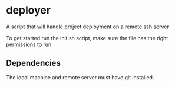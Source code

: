 # deployer
A script that will handle project deployment on a remote ssh server

To get started run the init.sh script, make sure the file has the right permissions to run.

## Dependencies
The local machine and remote server must have git installed.